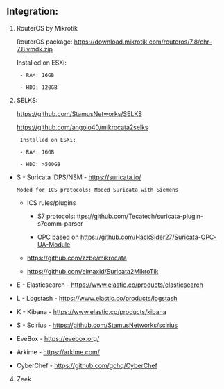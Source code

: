 ## Integration:

1. RouterOS by Mikrotik

    RouterOS package: https://download.mikrotik.com/routeros/7.8/chr-7.8.vmdk.zip
    
    Installed on ESXi:
        
        - RAM: 16GB
        
        - HDD: 120GB

2. SELKS:
    
    https://github.com/StamusNetworks/SELKS
    
    https://github.com/angolo40/mikrocata2selks
        
        Installed on ESXi:
        
        - RAM: 16GB
        
        - HDD: >500GB
  
  - S - Suricata IDPS/NSM - https://suricata.io/
        
        Moded for ICS protocols: Moded Suricata with Siemens 
        
      + ICS rules/plugins
      
        - S7 protocols: ttps://github.com/Tecatech/suricata-plugin-s7comm-parser
        
        - OPC based on https://github.com/HackSider27/Suricata-OPC-UA-Module
  
      - https://github.com/zzbe/mikrocata
    
      - https://github.com/elmaxid/Suricata2MikroTik
    
  - E - Elasticsearch - https://www.elastic.co/products/elasticsearch
  
  - L - Logstash - https://www.elastic.co/products/logstash
  
  - K - Kibana - https://www.elastic.co/products/kibana
  
  - S - Scirius - https://github.com/StamusNetworks/scirius
  
  - EveBox - https://evebox.org/
  
  - Arkime - https://arkime.com/
  
  - CyberChef - https://github.com/gchq/CyberChef
  
 4. Zeek
 
 
